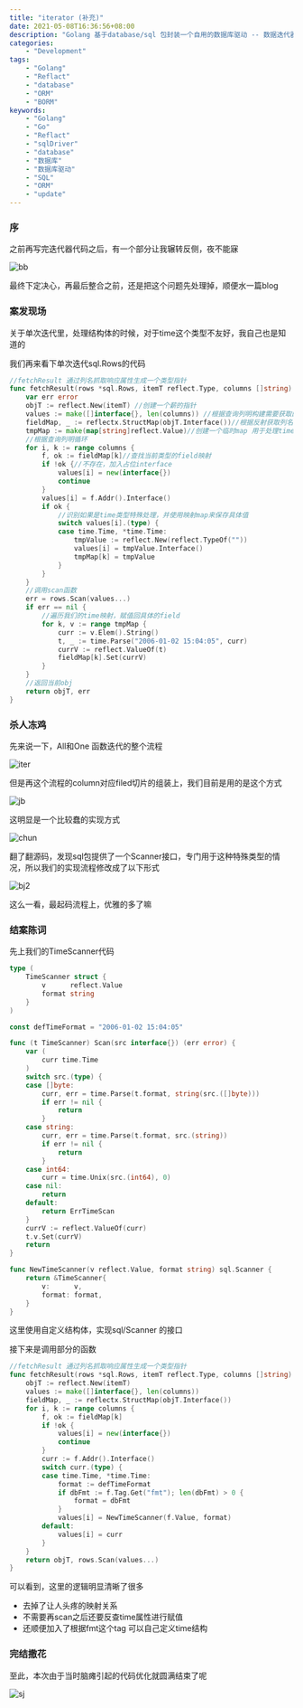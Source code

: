 ```yaml
---
title: "iterator (补充)"
date: 2021-05-08T16:36:56+08:00
description: "Golang 基于database/sql 包封装一个自用的数据库驱动 -- 数据迭代器"
categories:
    - "Development"
tags:
    - "Golang"
    - "Reflact"
    - "database"
    - "ORM"
    - "BORM"
keywords:
    - "Golang"
    - "Go"
    - "Reflact"
    - "sqlDriver"
    - "database"
    - "数据库"
    - "数据库驱动"
    - "SQL"
    - "ORM"
    - "update"
---
```


### 序

之前再写完迭代器代码之后，有一个部分让我辗转反侧，夜不能寐

![bb](https://blog-img.luanruisong.com/blog/img/20210508155633.png)

最终下定决心，再最后整合之前，还是把这个问题先处理掉，顺便水一篇blog

### 案发现场

关于单次迭代里，处理结构体的时候，对于time这个类型不友好，我自己也是知道的

我们再来看下单次迭代sql.Rows的代码

```go
//fetchResult 通过列名抓取响应属性生成一个类型指针
func fetchResult(rows *sql.Rows, itemT reflect.Type, columns []string) (reflect.Value, error) {
    var err error
    objT := reflect.New(itemT) //创建一个薪的指针
    values := make([]interface{}, len(columns)) //根据查询列明构建需要获取的field指针切片
    fieldMap, _ := reflectx.StructMap(objT.Interface())//根据反射获取列名与具体field的映射
    tmpMap := make(map[string]reflect.Value)//创建一个临时map 用于处理time的赋值
    //根据查询列明循环
    for i, k := range columns {
        f, ok := fieldMap[k]//查找当前类型的field映射
        if !ok {//不存在，加入占位interface
            values[i] = new(interface{})
            continue
        }
        values[i] = f.Addr().Interface()
        if ok {
            //识别如果是time类型特殊处理，并使用映射map来保存具体值
            switch values[i].(type) {
            case time.Time, *time.Time:
                tmpValue := reflect.New(reflect.TypeOf(""))
                values[i] = tmpValue.Interface()
                tmpMap[k] = tmpValue
            }
        }
    }
    //调用scan函数
    err = rows.Scan(values...)
    if err == nil {
        //遍历我们的time映射，赋值回具体的field
        for k, v := range tmpMap {
            curr := v.Elem().String()
            t, _ := time.Parse("2006-01-02 15:04:05", curr)
            currV := reflect.ValueOf(t)
            fieldMap[k].Set(currV)
        }
    }
    //返回当前obj
    return objT, err
}
```

### 杀人冻鸡

先来说一下，All和One 函数迭代的整个流程

![iter](https://blog-img.luanruisong.com/blog/img/20210508161345.png)

但是再这个流程的column对应filed切片的组装上，我们目前是用的是这个方式

![jb](https://blog-img.luanruisong.com/blog/img/20210508162904.png)

这明显是一个比较蠢的实现方式

![chun](https://blog-img.luanruisong.com/blog/img/20210508163009.png)

翻了翻源码，发现sql包提供了一个Scanner接口，专门用于这种特殊类型的情况，所以我们的实现流程修改成了以下形式

![bj2](https://blog-img.luanruisong.com/blog/img/20210508163116.png)

这么一看，最起码流程上，优雅的多了嘛

### 结案陈词

先上我们的TimeScanner代码

```go
type (
    TimeScanner struct {
        v      reflect.Value
        format string
    }
)

const defTimeFormat = "2006-01-02 15:04:05"

func (t TimeScanner) Scan(src interface{}) (err error) {
    var (
        curr time.Time
    )
    switch src.(type) {
    case []byte:
        curr, err = time.Parse(t.format, string(src.([]byte)))
        if err != nil {
            return
        }
    case string:
        curr, err = time.Parse(t.format, src.(string))
        if err != nil {
            return
        }
    case int64:
        curr = time.Unix(src.(int64), 0)
    case nil:
        return
    default:
        return ErrTimeScan
    }
    currV := reflect.ValueOf(curr)
    t.v.Set(currV)
    return
}

func NewTimeScanner(v reflect.Value, format string) sql.Scanner {
    return &TimeScanner{
        v:      v,
        format: format,
    }
}
```

这里使用自定义结构体，实现sql/Scanner 的接口

接下来是调用部分的函数

```go
//fetchResult 通过列名抓取响应属性生成一个类型指针
func fetchResult(rows *sql.Rows, itemT reflect.Type, columns []string) (reflect.Value, error) {
    objT := reflect.New(itemT)
    values := make([]interface{}, len(columns))
    fieldMap, _ := reflectx.StructMap(objT.Interface())
    for i, k := range columns {
        f, ok := fieldMap[k]
        if !ok {
            values[i] = new(interface{})
            continue
        }
        curr := f.Addr().Interface()
        switch curr.(type) {
        case time.Time, *time.Time:
            format := defTimeFormat
            if dbFmt := f.Tag.Get("fmt"); len(dbFmt) > 0 {
                format = dbFmt
            }
            values[i] = NewTimeScanner(f.Value, format)
        default:
            values[i] = curr
        }
    }
    return objT, rows.Scan(values...)
}
```

可以看到，这里的逻辑明显清晰了很多

- 去掉了让人头疼的映射关系
- 不需要再scan之后还要反查time属性进行赋值
- 还顺便加入了根据fmt这个tag 可以自己定义time结构

### 完结撒花

至此，本次由于当时脑瘫引起的代码优化就圆满结束了呢

![sj](https://blog-img.luanruisong.com/blog/img/20210508163835.png)
